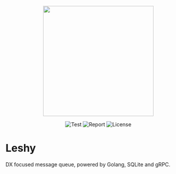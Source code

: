 <p align="center">
  <img src="https://github.com/tobias-piotr/leshy/assets/49806746/c4b62d2b-e79b-4d1a-ad68-132876354051" width="300">
</p>

<p align="center">
  <img src="https://github.com/tobias-piotr/leshy/actions/workflows/ci.yaml/badge.svg?branch=main" alt="Test">
  <img src="https://goreportcard.com/badge/github.com/tobias-piotr/leshy" alt="Report">
  <img src="https://gh.kaos.st/apache2.svg" alt="License">
</p>

# Leshy

DX focused message queue, powered by Golang, SQLite and gRPC.
